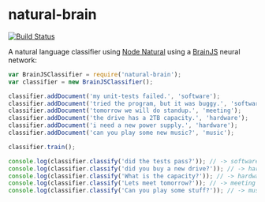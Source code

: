 # natural-brain

[![Build Status](https://travis-ci.org/daffl/natural-brain.png?branch=master)](https://travis-ci.org/daffl/natural-brain)

A natural language classifier using [Node Natural](https://github.com/NaturalNode/natural) using a [BrainJS](https://github.com/harthur/brain) neural network:

```js
var BrainJSClassifier = require('natural-brain');
var classifier = new BrainJSClassifier();

classifier.addDocument('my unit-tests failed.', 'software');
classifier.addDocument('tried the program, but it was buggy.', 'software');
classifier.addDocument('tomorrow we will do standup.', 'meeting');
classifier.addDocument('the drive has a 2TB capacity.', 'hardware');
classifier.addDocument('i need a new power supply.', 'hardware');
classifier.addDocument('can you play some new music?', 'music');

classifier.train();

console.log(classifier.classify('did the tests pass?')); // -> software
console.log(classifier.classify('did you buy a new drive?')); // -> hardware
console.log(classifier.classify('What is the capacity?')); // -> hardware
console.log(classifier.classify('Lets meet tomorrow?')); // -> meeting
console.log(classifier.classify('Can you play some stuff?')); // -> music
```
